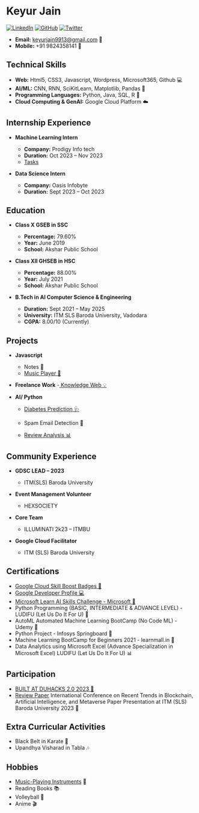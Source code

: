 # Keyur Jain

[![LinkedIn](https://img.shields.io/badge/LinkedIn-Keyur_Jain-blue?style=flat&logo=linkedin)](https://www.linkedin.com/in/keyur-jain-469857228/)
[![GitHub](https://img.shields.io/badge/GitHub-Keyur08-black?style=flat&logo=github)](https://github.com/Keyur08)
[![Twitter](https://img.shields.io/badge/Twitter-@keyurjain_2208-blue?style=flat&logo=twitter)](https://twitter.com/KeyurJain_2208)

- **Email:** keyurjain9913@gmail.com 📧
- **Mobile:** +91 9824358141 📱

## Technical Skills

- **Web:** Html5, CSS3, Javascript, Wordpress, Microsoft365, Github 💻
- **AI/ML:** CNN, RNN, SciKitLearn, Matplotlib, Pandas 🤖
- **Programming Languages:** Python, Java, SQL, R 🐍
- **Cloud Computing & GenAI:** Google Cloud Platform ☁️

## Internship Experience

- **Machine Learning Intern**
  - **Company:** Prodigy Info tech
  - **Duration:** Oct 2023 – Nov 2023
  - <a href="https://github.com/Keyur08/OIBSIP">Tasks </a>

- **Data Science Intern**
  - **Company:** Oasis Infobyte
  - **Duration:** Sept 2023 – Oct 2023

## Education

- **Class X GSEB in SSC**
  - **Percentage:** 79.60%
  - **Year:** June 2019
  - **School:** Akshar Public School

- **Class XII GHSEB in HSC**
  - **Percentage:** 88.00%
  - **Year:** July 2021
  - **School:** Akshar Public School

- **B.Tech in AI Computer Science & Engineering**
  - **Duration:** Sept 2021 – May 2025
  - **University:** ITM SLS Baroda University, Vadodara
  - **CGPA:** 8.00/10 (Currently)

## Projects

- **Javascript**
  - Notes 📝
  - <a href="https://keyur08.github.io/DIl-e-Khwaish/"> Music Player 🎵</a>

- **Freelance Work**
  -<a href="https://github.com/Keyur08/Knowledge_web"> Knowledge Web 💡</a>

- **AI/ Python**
  - <a href="DIabeties Predictioin
Using Supervised Learning">Diabetes Prediction 🩺 </a>
    
  - Spam Email Detection 🚫
  - <a href="https://github.com/Keyur08/Review_Prediction">Review Analysis 📊 </a>

## Community Experience

- **GDSC LEAD – 2023**
  - ITM(SLS) Baroda University

- **Event Management Volunteer**
  - HEXSOCIETY

- **Core Team**
  - ILLUMINATI 2k23 – ITMBU

- **Google Cloud Facilitator**
  - ITM (SLS) Baroda University

## Certifications

- <a href="https://www.cloudskillsboost.google/public_profiles/d91ee41a-95fe-4029-97d5-fb1cb570ff5d">Google Cloud Skill Boost Badges 🏅</a>
- <a href="https://developers.google.com/profile/u/KeyurJain">Google Developer Profile 💻 </a>
- <a href="https://learn.microsoft.com/en-us/users/keyurjain-1615/">Microsoft Learn AI Skills Challenge - Microsoft 🚀</a>
- Python Programming (BASIC, INTERMEDIATE & ADVANCE LEVEL) - LUDIFU (Let Us Do It For U) 🐍
- AutoML Automated Machine Learning BootCamp (No Code ML) - Udemy 🤖
- Python Project - Infosys Springboard 🐍
- Machine Learning BootCamp for Beginners 2021 - learnmall.in 🤖
- Data Analytics using Microsoft Excel (Advance Specialization in Microsoft Excel) LUDIFU (Let Us Do It For U) 📊

## Participation

- <a href="https://devfolio.co/projects/snap-seek-e063">BUILT AT DUHACKS 2.0 2023 🚀</a>
- <a href="https://drive.google.com/file/d/1JBShWvdExJ8gENqfDUPzfLX1zU7bHC8-/view">Review Paper</a> International Conference on Recent Trends in Blockchain, Artificial Intelligence, and Metaverse Paper Presentation at ITM (SLS) Baroda University 2023 📝

## Extra Curricular Activities

- Black Belt in Karate 🥋
- Upandhya Visharad in Tabla 🎶

## Hobbies

- <a href="https://www.youtube.com/@keyurjain7109">Music-Playing Instruments</a> 🎸
- Reading Books 📚
- Volleyball 🏐
- Anime 🎬
